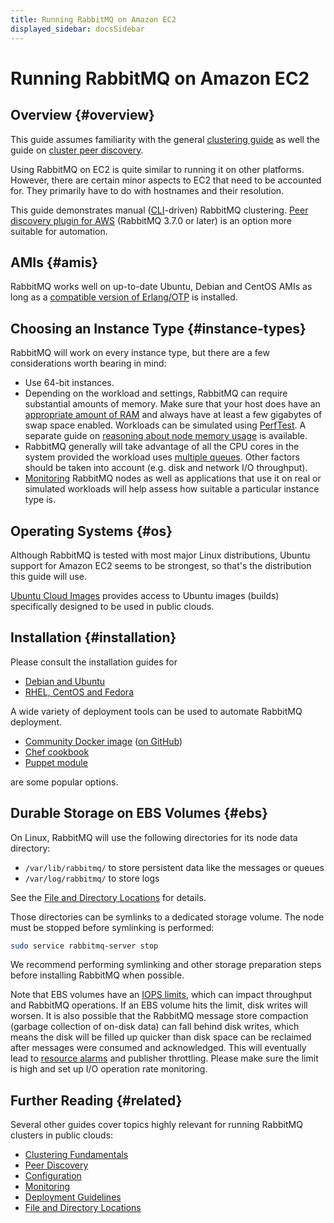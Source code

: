 ```yaml
---
title: Running RabbitMQ on Amazon EC2
displayed_sidebar: docsSidebar
---
```

<!--
Copyright (c) 2005-2025 Broadcom. All Rights Reserved. The term "Broadcom" refers to Broadcom Inc. and/or its subsidiaries.

All rights reserved. This program and the accompanying materials
are made available under the terms of the under the Apache License,
Version 2.0 (the "License”); you may not use this file except in compliance
with the License. You may obtain a copy of the License at

https://www.apache.org/licenses/LICENSE-2.0

Unless required by applicable law or agreed to in writing, software
distributed under the License is distributed on an "AS IS" BASIS,
WITHOUT WARRANTIES OR CONDITIONS OF ANY KIND, either express or implied.
See the License for the specific language governing permissions and
limitations under the License.
-->
# Running RabbitMQ on Amazon EC2

## Overview {#overview}

This guide assumes familiarity with the general [clustering guide](./clustering) as well
the guide on [cluster peer discovery](./cluster-formation).

Using RabbitMQ on EC2 is quite similar to running it on other
platforms. However, there are certain minor aspects to EC2 that need
to be accounted for. They primarily have to do with hostnames and their resolution.

This guide demonstrates manual ([CLI](./cli)-driven) RabbitMQ clustering.
[Peer discovery plugin for AWS](./cluster-formation) (RabbitMQ 3.7.0 or later)
is an option more suitable for automation.

## AMIs {#amis}

RabbitMQ works well on up-to-date Ubuntu, Debian and CentOS AMIs as long as
a [compatible version of Erlang/OTP](./which-erlang) is installed.

## Choosing an Instance Type {#instance-types}

RabbitMQ will work on every instance type, but there are a few considerations
worth bearing in mind:

 * Use 64-bit instances.
 * Depending on the workload and settings, RabbitMQ can require substantial amounts of memory.
	 Make sure that your host does have an [appropriate amount of RAM](./memory) and always have
	 at least a few gigabytes of swap space enabled. Workloads can be simulated using [PerfTest](/client-libraries/java-tools).
   A separate guide on [reasoning about node memory usage](./memory-use) is available.
 * RabbitMQ generally will take advantage of all the CPU cores
	in the system provided the workload uses [multiple queues](./queues).
  Other factors should be taken into account (e.g. disk and network I/O throughput).
 * [Monitoring](./monitoring) RabbitMQ nodes as well as applications that use it
   on real or simulated workloads will help assess how suitable a particular instance type is.


## Operating Systems {#os}

Although RabbitMQ is tested with most major Linux distributions,
Ubuntu support for Amazon EC2 seems to be strongest, so that's the distribution this guide
will use.

[Ubuntu Cloud Images](https://cloud-images.ubuntu.com/) provides access to Ubuntu
images (builds) specifically designed to be used in public clouds.


## Installation {#installation}

Please consult the installation guides for

  * [Debian and Ubuntu](./install-debian)
  * [RHEL, CentOS and Fedora](./install-rpm)

A wide variety of deployment tools can be used to automate
RabbitMQ deployment.

  * [Community Docker image](https://hub.docker.com/_/rabbitmq/) ([on GitHub](https://github.com/docker-library/rabbitmq))
  * [Chef cookbook](https://github.com/rabbitmq/chef-cookbook)
  * [Puppet module](https://github.com/puppetlabs/puppetlabs-rabbitmq)

are some popular options.


## Durable Storage on EBS Volumes {#ebs}

On Linux, RabbitMQ will use the following directories for its node data directory:

 * <code>/var/lib/rabbitmq/</code> to store persistent data like the messages or queues
 * <code>/var/log/rabbitmq/</code> to store logs

See the [File and Directory Locations](./relocate) for details.

Those directories can be symlinks to a dedicated storage volume. The node must be stopped
before symlinking is performed:

```bash
sudo service rabbitmq-server stop
```

We recommend performing symlinking and other storage preparation steps before installing
RabbitMQ when possible.

Note that EBS volumes have an [IOPS
limits](http://docs.aws.amazon.com/AWSEC2/latest/UserGuide/EBSVolumeTypes.html), which can impact throughput and RabbitMQ operations.
If an EBS volume hits the limit, disk writes will worsen. It is also possible that the RabbitMQ message store
compaction (garbage collection of on-disk data) can fall behind
disk writes, which means the disk will be filled up quicker than
disk space can be reclaimed after messages were consumed and
acknowledged. This will eventually lead to [resource alarms](./alarms) and publisher throttling. Please make sure the limit
is high and set up I/O operation rate monitoring.

## Further Reading {#related}

Several other guides cover topics highly relevant for running RabbitMQ clusters in public clouds:

 * [Clustering Fundamentals](./clustering)
 * [Peer Discovery](./cluster-formation)
 * [Configuration](./configure)
 * [Monitoring](./monitoring)
 * [Deployment Guidelines](./production-checklist)
 * [File and Directory Locations](./relocate)
